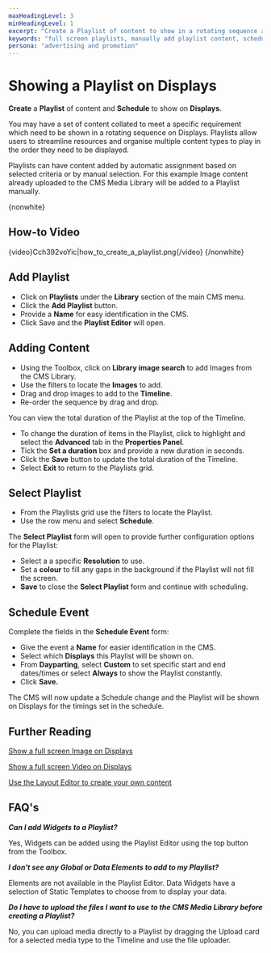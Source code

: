 ```yaml
---
maxHeadingLevel: 3
minHeadingLevel: 1
excerpt: "Create a Playlist of content to show in a rotating sequence and schedule to your Displays"
keywords: "full screen playlists, manually add playlist content, schedule row menu, playlist grid schedule"
persona: "advertising and promotion"
---
```


# Showing a Playlist on Displays

**Create** a **Playlist** of content and **Schedule** to show on **Displays**.

You may have a set of content collated to meet a specific requirement which need to be shown in a rotating sequence on Displays. Playlists allow users to streamline resources and organise multiple content types to play in the order they need to be displayed.

Playlists can have content added by automatic assignment based on selected criteria or by manual selection. For this example Image content already uploaded to the CMS Media Library will be added to a Playlist manually.

{nonwhite} 

## How-to Video

{video}Cch392voYic|how_to_create_a_playlist.png{/video}
{/nonwhite}

## Add Playlist

- Click on **Playlists** under the **Library** section of the main CMS menu.
- Click the **Add Playlist** button.
- Provide a **Name** for easy identification in the CMS.
- Click Save and the **Playlist Editor** will open.

## Adding Content

- Using the Toolbox, click on **Library image search** to add Images from the CMS Library.
- Use the filters to locate the **Images** to add.
- Drag and drop images  to add to the **Timeline**.
- Re-order the sequence by drag and drop.

You can view the total duration of the Playlist at the top of the Timeline.

- To change the duration of items in the Playlist, click to highlight and select the **Advanced** tab in the **Properties Panel**.
- Tick the **Set a duration** box and provide a new duration in seconds.
- Click the **Save** button to update the total duration of the Timeline.
- Select **Exit** to return to the Playlists grid.

## Select Playlist

- From the Playlists grid use the filters to locate the Playlist.
- Use the row menu and select **Schedule**.

The **Select Playlist** form will open to provide further configuration options for the Playlist:

- Select a a specific **Resolution** to use.
- Set a **colour** to fill any gaps in the background if the Playlist will not fill the screen.
- **Save** to close the **Select Playlist** form and continue with scheduling.

## Schedule Event

 Complete the fields in the **Schedule Event** form:

- Give the event a **Name** for easier identification in the CMS.
- Select which **Displays** this Playlist will be shown on.
- From **Dayparting**, select **Custom** to set specific start and end dates/times or select **Always** to show the Playlist constantly.
- Click **Save.**


The CMS will now update a Schedule change and the Playlist will be shown on Displays for the timings set in the schedule.

## Further Reading 

[Show a full screen Image on Displays](showing_an_image_on_displays.html)

[Show a full screen Video on Displays](showing_a_video_on_displays)

[Use the Layout Editor to create your own content](layout_editor_overview.html) 

## FAQ's

***Can I add Widgets to a Playlist?***

Yes, Widgets can be added using the Playlist Editor using the top button from the Toolbox.

***I don't see any Global or Data Elements to add to my Playlist?***

Elements are not available in the Playlist Editor. Data Widgets have a selection of Static Templates to choose from to display your data. 

***Do I have to upload the files I want to use to the CMS Media Library before creating a Playlist?***

No, you can upload media directly to a Playlist by dragging the Upload card for a selected media type to the Timeline and use the file uploader.





